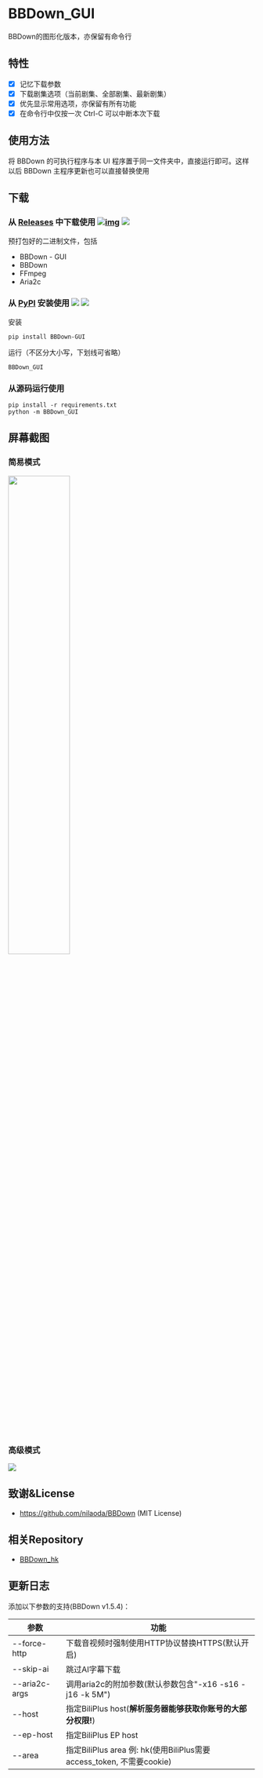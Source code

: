 # BBDown_GUI
BBDown的图形化版本，亦保留有命令行

## 特性

- [x] 记忆下载参数
- [x] 下载剧集选项（当前剧集、全部剧集、最新剧集）
- [x] 优先显示常用选项，亦保留有所有功能
- [x] 在命令行中仅按一次 Ctrl-C 可以中断本次下载

## 使用方法

将 BBDown 的可执行程序与本 UI 程序置于同一文件夹中，直接运行即可。这样以后 BBDown 主程序更新也可以直接替换使用

## 下载

### 从 [Releases](https://github.com/1299172402/BBDown_GUI/releases) 中下载使用 [![img](https://img.shields.io/github/v/release/1299172402/BBDown_GUI?label=%E7%89%88%E6%9C%AC)](https://github.com/1299172402/BBDown_GUI/releases) [![](https://img.shields.io/github/downloads/1299172402/BBDown_GUI/total?label=%E4%B8%8B%E8%BD%BD%E9%87%8F)](https://github.com/1299172402/BBDown_GUI/releases)

预打包好的二进制文件，包括
- BBDown - GUI
- BBDown
- FFmpeg
- Aria2c

### 从 [PyPI](https://pypi.org/project/BBDown-GUI/) 安装使用  [![](https://img.shields.io/pypi/v/BBDown_GUI)](https://pypi.org/project/BBDown-GUI/) [![](https://img.shields.io/pypi/dm/BBDown_GUI?label=%E4%B8%8B%E8%BD%BD%E9%87%8F)](https://pypi.org/project/BBDown-GUI/)

安装

```
pip install BBDown-GUI
```

运行（不区分大小写，下划线可省略）
```
BBDown_GUI
```

### 从源码运行使用
```
pip install -r requirements.txt
python -m BBDown_GUI
```

## 屏幕截图

### 简易模式

<img src="https://user-images.githubusercontent.com/29673994/169644975-066c4ac5-7fb1-4361-8c62-bb1e5aba4381.png" height="50%" width="50%" >

### 高级模式

<img src="https://user-images.githubusercontent.com/29673994/200099369-51250aa4-bd7f-4547-864c-f552143adcc1.png">


## 致谢&License

 - https://github.com/nilaoda/BBDown (MIT License)

## 相关Repository

 - [BBDown_hk](https://github.com/1299172402/BBDown_hk)

## 更新日志

添加以下参数的支持(BBDown v1.5.4)：

| 参数                        | 功能                                                         |
| --------------------------- | ------------------------------------------------------------ |
| --force-http                | 下载音视频时强制使用HTTP协议替换HTTPS(默认开启)              |
| --skip-ai                   | 跳过AI字幕下载                                               |
| --aria2c-args <aria2c-args> | 调用aria2c的附加参数(默认参数包含"-x16 -s16 -j16 -k 5M") |
| --host <host>               | 指定BiliPlus host(**解析服务器能够获取你账号的大部分权限!**)     |
| --ep-host <ep-host>         | 指定BiliPlus EP host                                         |
| --area <area>               | 指定BiliPlus area 例: hk(使用BiliPlus需要access_token, 不需要cookie) |

<!-- | [未添加]--bandwith-ascending        | 比特率升序(最小体积优先)                                     | -->


